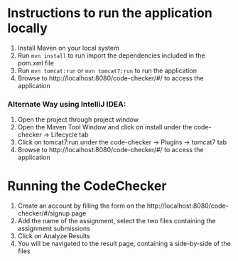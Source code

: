 # Instructions to run the application locally

1. Install Maven on your local system
2. Run `mvn install` to run import the dependencies included in the pom.xml file
3. Run `mvn tomcat:run` or `mvn tomcat7:run` to run the application
4. Browse to http://localhost:8080/code-checker/#/ to access the application


### Alternate Way using IntelliJ IDEA:

1. Open the project through project window
2. Open the Maven Tool Window and click on install under the code-checker -> Lifecycle tab
3. Click on tomcat7:run under the code-checker -> Plugins -> tomcat7 tab
4. Browse to http://localhost:8080/code-checker/#/ to access the application

# Running the CodeChecker

1. Create an account by filling the form on the http://localhost:8080/code-checker/#/signup page
2. Add the name of the assignment, select the two files containing the assignment submissions
3. Click on Analyze Results
4. You will be navigated to the result page, containing a side-by-side of the files
